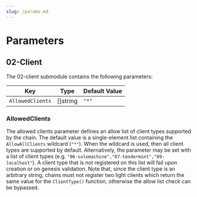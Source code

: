 ```yaml
---
slug: /params.md
---
```


# Parameters

## 02-Client

The 02-client submodule contains the following parameters:

| Key              | Type     | Default Value |
| ---------------- | -------- | ------------- |
| `AllowedClients` | []string | `"*"`         |

### AllowedClients

The allowed clients parameter defines an allow list of client types supported by the chain. The 
default value is a single-element list containing the `AllowAllClients` wildcard (`"*"`). When the
wildcard is used, then all client types are supported by default. Alternatively, the parameter
may be set with a list of client types (e.g. `"06-solomachine","07-tendermint","09-localhost"`).
A client type that is not registered on this list will fail upon creation or on genesis validation.
Note that, since the client type is an arbitrary string, chains must not register two light clients
which return the same value for the `ClientType()` function, otherwise the allow list check can be
bypassed.

